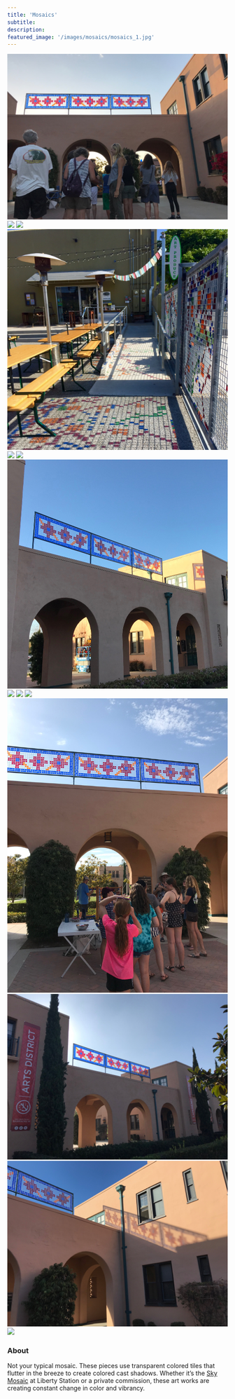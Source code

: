 ```yaml
---
title: 'Mosaics'
subtitle:
description:
featured_image: '/images/mosaics/mosaics_1.jpg'
---
```


<div class="gallery" data-columns="1">
	<img src="../images/mosaics/mosaics_1.jpg">
  <img src="../images/mosaics/mosaics_2.jpg">
  <img src="../images/mosaics/mosaics_3.jpg">
  <img src="../images/mosaics/mosaics_4.jpg">
  <img src="../images/mosaics/mosaics_5.jpg">
  <img src="../images/mosaics/mosaics_6.jpg">
  <img src="../images/mosaics/mosaics_7.jpg">
  <img src="../images/mosaics/mosaics_8.jpg">
  <img src="../images/mosaics/mosaics_9.jpg">
  <img src="../images/mosaics/mosaics_10.jpg">
  <img src="../images/mosaics/mosaics_11.jpg">
  <img src="../images/mosaics/mosaics_12.jpg">
  <img src="../images/mosaics/mosaics_13.jpg">
  <img src="../images/mosaics/mosaics_14.jpg">
</div>

### About

Not your typical mosaic. These pieces use transparent colored tiles that flutter in the breeze to create colored cast shadows. Whether it’s the [Sky Mosaic](https://www.facebook.com/ArtsDistrictLibertyStation/posts/we-love-how-david-krimmels-sky-mosaic-changes-by-the-minute-with-the-sun-like-an/2054751997886855/) at Liberty Station or a private commission, these art works are creating constant change in color and vibrancy.
